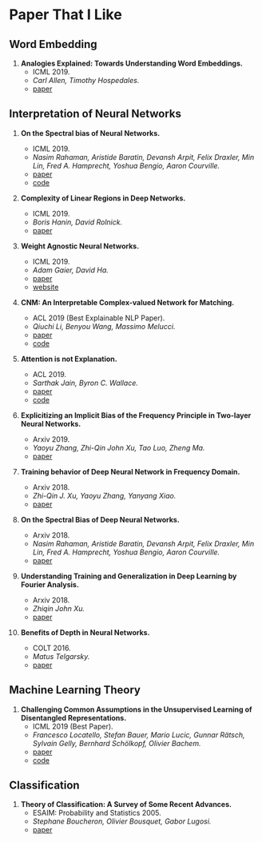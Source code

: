 # Paper That I Like

## Word Embedding

1. **Analogies Explained: Towards Understanding Word Embeddings.**
    - ICML 2019.
    - *Carl Allen, Timothy Hospedales.*
    - [paper](https://arxiv.org/pdf/1901.09813.pdf)


## Interpretation of Neural Networks

1. **On the Spectral bias of Neural Networks.**
    - ICML 2019.
    - *Nasim Rahaman, Aristide Baratin, Devansh Arpit, Felix Draxler, Min Lin, Fred A. Hamprecht, Yoshua Bengio, Aaron Courville.* 
    - [paper](https://arxiv.org/pdf/1806.08734.pdf) 
    - [code](https://github.com/nasimrahaman/SpectralBias)

1. **Complexity of Linear Regions in Deep Networks.**
    - ICML 2019.
    - *Boris Hanin, David Rolnick.*
    - [paper](https://arxiv.org/pdf/1901.09021.pdf)

1. **Weight Agnostic Neural Networks.**
    - ICML 2019.
    - *Adam Gaier, David Ha.*
    - [paper](https://arxiv.org/pdf/1906.04358.pdf) 
    - [website](https://weightagnostic.github.io/)

1. **CNM: An Interpretable Complex-valued Network for Matching.** 
    - ACL 2019 (Best Explainable NLP Paper).
    - *Qiuchi Li, Benyou Wang, Massimo Melucci.* 
    - [paper](https://arxiv.org/pdf/1904.05298.pdf) 
    - [code](https://github.com/wabyking/qnn) 

1. **Attention is not Explanation.**
    - ACL 2019.
    - *Sarthak Jain, Byron C. Wallace.*
    - [paper](https://arxiv.org/pdf/1902.10186.pdf) 
    - [code](https://github.com/successar/AttentionExplanation)

1. **Explicitizing an Implicit Bias of the Frequency Principle in Two-layer Neural Networks.**
    - Arxiv 2019.
    - *Yaoyu Zhang, Zhi-Qin John Xu, Tao Luo, Zheng Ma.*
    - [paper](https://arxiv.org/pdf/1905.10264.pdf)

1. **Training behavior of Deep Neural Network in Frequency Domain.**
    - Arxiv 2018.
    - *Zhi-Qin J. Xu, Yaoyu Zhang, Yanyang Xiao.* 
    - [paper](https://arxiv.org/pdf/1807.01251.pdf)

1. **On the Spectral Bias of Deep Neural Networks.**
    - Arxiv 2018.
    - *Nasim Rahaman, Aristide Baratin, Devansh Arpit, Felix Draxler, Min Lin, Fred A. Hamprecht, Yoshua Bengio, Aaron Courville.* 
    - [paper](https://arxiv.org/pdf/1806.08734.pdf)

1. **Understanding Training and Generalization in Deep Learning by Fourier Analysis.**
    - Arxiv 2018.
    - *Zhiqin John Xu.* 
    - [paper](https://arxiv.org/pdf/1808.04295.pdf)
    
1. **Benefits of Depth in Neural Networks.**
    - COLT 2016.
    - *Matus Telgarsky.*
    - [paper](https://arxiv.org/pdf/1602.04485.pdf)

## Machine Learning Theory

1. **Challenging Common Assumptions in the Unsupervised Learning of Disentangled Representations.**
    - ICML 2019 (Best Paper).
    - *Francesco Locatello, Stefan Bauer, Mario Lucic, Gunnar Rätsch, Sylvain Gelly, Bernhard Schölkopf, Olivier Bachem.*
    - [paper](https://arxiv.org/pdf/1811.12359.pdf) 
    - [code](https://github.com/google-research/disentanglement_lib) 


## Classification

1. **Theory of Classification: A Survey of Some Recent Advances.**
    - ESAIM: Probability and Statistics 2005.
    - *Stephane Boucheron, Olivier Bousquet, Gabor Lugosi.*
    - [paper](https://www.esaim-ps.org/articles/ps/pdf/2005/01/ps0420.pdf)
